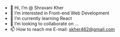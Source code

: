 - 👋 Hi, I’m @ Shravani Kher
- 👀 I’m interested in Front-end Web Development
- 🌱 I’m currently learning React
- 💞️ I’m looking to collaborate on ...
- 📫 How to reach me E-mail: skher462@gmail.com  

<!---
S-kher/S-kher is a ✨ special ✨ repository because its `README.md` (this file) appears on your GitHub profile.
You can click the Preview link to take a look at your changes.
--->
